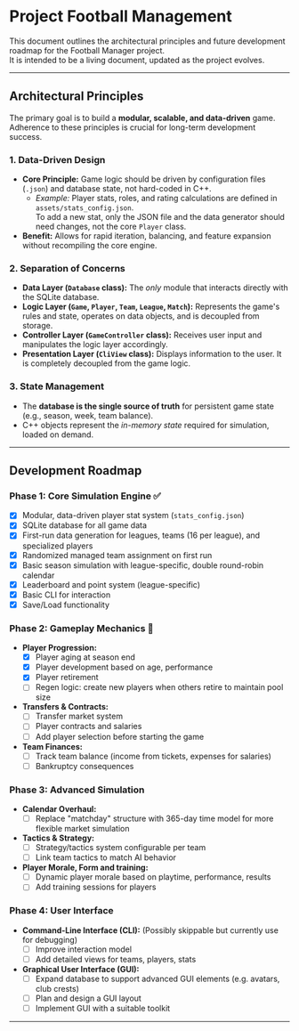 # Project Football Management

This document outlines the architectural principles and future development roadmap for the Football Manager project.  
It is intended to be a living document, updated as the project evolves.

---

## Architectural Principles

The primary goal is to build a **modular, scalable, and data-driven** game.  
Adherence to these principles is crucial for long-term development success.

### 1. Data-Driven Design
- **Core Principle:** Game logic should be driven by configuration files (`.json`) and database state, not hard-coded in C++.
  - *Example:* Player stats, roles, and rating calculations are defined in `assets/stats_config.json`.  
    To add a new stat, only the JSON file and the data generator should need changes, not the core `Player` class.
- **Benefit:** Allows for rapid iteration, balancing, and feature expansion without recompiling the core engine.

### 2. Separation of Concerns
- **Data Layer (`Database` class):** The *only* module that interacts directly with the SQLite database.
- **Logic Layer (`Game`, `Player`, `Team`, `League`, `Match`):** Represents the game's rules and state, operates on data objects, and is decoupled from storage.
- **Controller Layer (`GameController` class):** Receives user input and manipulates the logic layer accordingly.
- **Presentation Layer (`CliView` class):** Displays information to the user. It is completely decoupled from the game logic.

### 3. State Management
- The **database is the single source of truth** for persistent game state (e.g., season, week, team balance).
- C++ objects represent the *in-memory state* required for simulation, loaded on demand.

---

## Development Roadmap

### Phase 1: Core Simulation Engine ✅
- [x] Modular, data-driven player stat system (`stats_config.json`)
- [x] SQLite database for all game data
- [x] First-run data generation for leagues, teams (16 per league), and specialized players
- [x] Randomized managed team assignment on first run
- [x] Basic season simulation with league-specific, double round-robin calendar
- [x] Leaderboard and point system (league-specific)
- [x] Basic CLI for interaction
- [x] Save/Load functionality

### Phase 2: Gameplay Mechanics 🚧
- **Player Progression:**
  - [x] Player aging at season end
  - [x] Player development based on age, performance
  - [x] Player retirement
  - [ ] Regen logic: create new players when others retire to maintain pool size
- **Transfers & Contracts:**
  - [ ] Transfer market system
  - [ ] Player contracts and salaries
  - [ ] Add player selection before starting the game
- **Team Finances:**
  - [ ] Track team balance (income from tickets, expenses for salaries)
  - [ ] Bankruptcy consequences

### Phase 3: Advanced Simulation
- **Calendar Overhaul:**
  - [ ] Replace "matchday" structure with 365-day time model for more flexible market simulation
- **Tactics & Strategy:**
  - [ ] Strategy/tactics system configurable per team
  - [ ] Link team tactics to match AI behavior
- **Player Morale, Form and training:**
  - [ ] Dynamic player morale based on playtime, performance, results
  - [ ] Add training sessions for players
 
### Phase 4: User Interface
- **Command-Line Interface (CLI):** (Possibly skippable but currently use for debugging)
  - [ ] Improve interaction model
  - [ ] Add detailed views for teams, players, stats
- **Graphical User Interface (GUI):**
  - [ ] Expand database to support advanced GUI elements (e.g. avatars, club crests)
  - [ ] Plan and design a GUI layout
  - [ ] Implement GUI with a suitable toolkit

---
